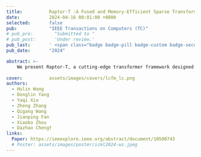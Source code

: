 ```yaml
---
title:          Raptor-T :A Fused and Memory-Efficient Sparse Transformer for Long and Variable-Length Sequences
date:           2024-04-16 00:01:00 +0800
selected:       false
pub:            "IEEE Transactions on Computers (TC)"
# pub_pre:        "Submitted to "
# pub_post:       'Under review.'
pub_last:       ' <span class="badge badge-pill badge-custom badge-secondary">Journal</span><span class="badge badge-pill badge-custom badge-danger">CCF-A</span>'
pub_date:       "2024"

abstract: >-
    We present Raptor-T, a cutting-edge transformer framework designed for handling long and variable-length sequences. Raptor-T harnesses the power of the sparse transformer to reduce resource requirements for processing long sequences while also implementing system-level optimizations to accelerate inference performance. 
  
cover:          assets/images/covers/lcfm_lc.png
authors:
  - Hulin Wang
  - Donglin Yang
  - Yaqi Xia
  - Zheng Zhang
  - Qigang Wang
  - Jianping Fan
  - Xiaobo Zhou
  - Dazhao Cheng†
links:
  Paper: https://ieeexplore.ieee.org/abstract/document/10500743
  # Poster: assets/images/poster/icml2024-ws.jpeg
---
```

